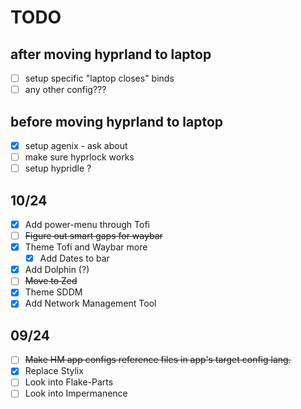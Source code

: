 # TODO

## after moving hyprland to laptop

- [ ] setup specific "laptop closes" binds
- [ ] any other config???

## before moving hyprland to laptop

- [x] setup agenix - ask about
- [ ] make sure hyprlock works
- [ ] setup hypridle ?

## 10/24

- [x] Add power-menu through Tofi
- [ ] ~~Figure out smart gaps for waybar~~
- [x] Theme Tofi and Waybar more
  - [x] Add Dates to bar
- [x] Add Dolphin (?)
- [ ] ~~Move to Zed~~
- [x] Theme SDDM
- [x] Add Network Management Tool

## 09/24

- [ ] ~~Make HM app configs reference files in app's target config lang.~~
- [x] Replace Stylix
- [ ] Look into Flake-Parts
- [ ] Look into Impermanence
